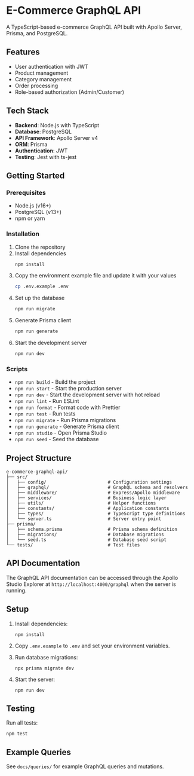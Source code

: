 # E-Commerce GraphQL API

A TypeScript-based e-commerce GraphQL API built with Apollo Server, Prisma, and PostgreSQL.

## Features

- User authentication with JWT
- Product management
- Category management
- Order processing
- Role-based authorization (Admin/Customer)

## Tech Stack

- **Backend**: Node.js with TypeScript
- **Database**: PostgreSQL
- **API Framework**: Apollo Server v4
- **ORM**: Prisma
- **Authentication**: JWT
- **Testing**: Jest with ts-jest

## Getting Started

### Prerequisites

- Node.js (v16+)
- PostgreSQL (v13+)
- npm or yarn

### Installation

1. Clone the repository
2. Install dependencies
   ```bash
   npm install
   ```
3. Copy the environment example file and update it with your values
   ```bash
   cp .env.example .env
   ```
4. Set up the database
   ```bash
   npm run migrate
   ```
5. Generate Prisma client
   ```bash
   npm run generate
   ```
6. Start the development server
   ```bash
   npm run dev
   ```

### Scripts

- `npm run build` - Build the project
- `npm run start` - Start the production server
- `npm run dev` - Start the development server with hot reload
- `npm run lint` - Run ESLint
- `npm run format` - Format code with Prettier
- `npm run test` - Run tests
- `npm run migrate` - Run Prisma migrations
- `npm run generate` - Generate Prisma client
- `npm run studio` - Open Prisma Studio
- `npm run seed` - Seed the database

## Project Structure

```
e-commerce-graphql-api/
├── src/
│   ├── config/                       # Configuration settings
│   ├── graphql/                      # GraphQL schema and resolvers
│   ├── middleware/                   # Express/Apollo middleware
│   ├── services/                     # Business logic layer
│   ├── utils/                        # Helper functions
│   ├── constants/                    # Application constants
│   ├── types/                        # TypeScript type definitions
│   └── server.ts                     # Server entry point
├── prisma/
│   ├── schema.prisma                 # Prisma schema definition
│   ├── migrations/                   # Database migrations
│   └── seed.ts                       # Database seed script
└── tests/                            # Test files
```

## API Documentation

The GraphQL API documentation can be accessed through the Apollo Studio Explorer at `http://localhost:4000/graphql` when the server is running.

## Setup

1. Install dependencies:
   ```
   npm install
   ```

2. Copy `.env.example` to `.env` and set your environment variables.

3. Run database migrations:
   ```
   npx prisma migrate dev
   ```

4. Start the server:
   ```
   npm run dev
   ```

## Testing

Run all tests:
```
npm test
```

## Example Queries

See `docs/queries/` for example GraphQL queries and mutations.